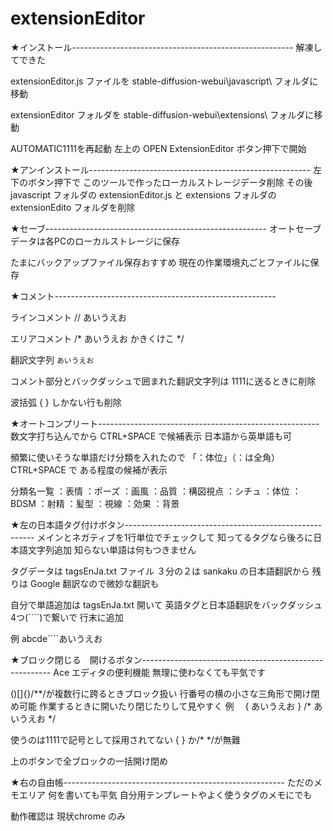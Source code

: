 # extensionEditor



★インストール-------------------------------------------------------
解凍してできた

extensionEditor.js ファイルを
stable-diffusion-webui\javascript\ フォルダに移動

extensionEditor フォルダを
stable-diffusion-webui\extensions\ フォルダに移動

AUTOMATIC1111を再起動
左上の OPEN ExtensionEditor ボタン押下で開始

★アンインストール-------------------------------------------------------
左下のボタン押下で
このツールで作ったローカルストレージデータ削除
その後
javascript フォルダの extensionEditor.js と
extensions フォルダの extensionEdito フォルダを削除

★セーブ-------------------------------------------------------
オートセーブ
データは各PCのローカルストレージに保存

たまにバックアップファイル保存おすすめ
現在の作業環境丸ごとファイルに保存

★コメント-------------------------------------------------------

ラインコメント
// あいうえお

エリアコメント
/*
あいうえお
かきくけこ
*/

翻訳文字列
`あいうえお`

コメント部分とバックダッシュで囲まれた翻訳文字列は
1111に送るときに削除

波括弧 { } しかない行も削除


★オートコンプリート-------------------------------------------------------
数文字打ち込んでから CTRL+SPACE で候補表示
日本語から英単語も可

頻繁に使いそうな単語だけ分類を入れたので
「：体位」（：は全角） CTRL+SPACE で
ある程度の候補が表示

分類名一覧
：表情
：ポーズ
：画風
：品質
：構図視点
：シチュ
：体位
：BDSM
：射精
：髪型
：視線
：効果
：背景



★左の日本語タグ付けボタン-------------------------------------------------------
メインとネガティブを1行単位でチェックして
知ってるタグなら後ろに日本語文字列追加
知らない単語は何もつきません

タグデータは tagsEnJa.txt ファイル
３分の２は sankaku の日本語翻訳から
残りは Google 翻訳なので微妙な翻訳も

自分で単語追加は
tagsEnJa.txt 開いて
英語タグと日本語翻訳をバックダッシュ4つ(````)で繋いで
行末に追加

例
abcde````あいうえお


★ブロック閉じる　開けるボタン-------------------------------------------------------
Ace エディタの便利機能
無理に使わなくても平気です

()[]{}/**/が複数行に跨るときブロック扱い
行番号の横の小さな三角形で開け閉め可能
作業するときに開いたり閉じたりして見やすく
例　
{
あいうえお
}
/*
あいうえお
*/

使うのは1111で記号として採用されてない
{ } か/* */が無難

上のボタンで全ブロックの一括開け閉め


★右の自由帳-------------------------------------------------------
ただのメモエリア
何を書いても平気
自分用テンプレートやよく使うタグのメモにでも




動作確認は 現状chrome のみ










